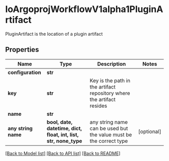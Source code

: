 # IoArgoprojWorkflowV1alpha1PluginArtifact

PluginArtifact is the location of a plugin artifact

## Properties
Name | Type | Description | Notes
------------ | ------------- | ------------- | -------------
**configuration** | **str** |  | 
**key** | **str** | Key is the path in the artifact repository where the artifact resides | 
**name** | **str** |  | 
**any string name** | **bool, date, datetime, dict, float, int, list, str, none_type** | any string name can be used but the value must be the correct type | [optional]

[[Back to Model list]](../README.md#documentation-for-models) [[Back to API list]](../README.md#documentation-for-api-endpoints) [[Back to README]](../README.md)



